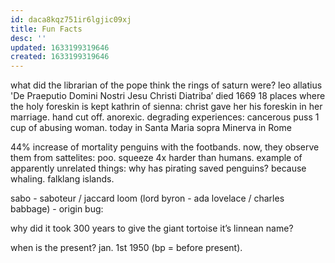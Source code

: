 ```yaml
---
id: daca8kqz751ir6lgjic09xj
title: Fun Facts
desc: ''
updated: 1633199319646
created: 1633199319646
---
```


what did the librarian of the pope think the rings of saturn were? leo allatius 'De Praeputio Domini Nostri Jesu Christi Diatriba’ died 1669
18 places where the holy foreskin is kept
kathrin of sienna: christ gave her his foreskin in her marriage. hand cut off. anorexic. degrading experiences: cancerous puss 1 cup of abusing woman. today in Santa Maria sopra Minerva in Rome

44% increase of mortality penguins with the footbands. now, they observe them from sattelites: poo. squeeze 4x harder than humans.
example of apparently unrelated things: why has pirating  saved penguins? because whaling. falklang islands.

sabo - saboteur / jaccard loom (lord byron - ada lovelace / charles babbage) - origin bug:

why did it took 300 years to give the giant tortoise it’s linnean name?

when is the present? jan. 1st 1950 (bp = before present).
